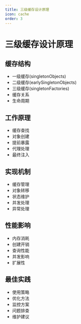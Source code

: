 ```yaml
---
title: 三级缓存设计原理
icon: cache
order: 3
---
```


# 三级缓存设计原理

## 缓存结构
- 一级缓存(singletonObjects)
- 二级缓存(earlySingletonObjects)
- 三级缓存(singletonFactories)
- 缓存关系
- 生命周期

## 工作原理
- 缓存查找
- 对象创建
- 提前暴露
- 代理处理
- 最终注入

## 实现机制
- 缓存管理
- 对象转移
- 状态维护
- 并发处理
- 异常处理

## 性能影响
- 内存消耗
- 创建开销
- 查询性能
- 并发影响
- 扩展性

## 最佳实践
- 使用策略
- 优化方法
- 监控方案
- 问题排查
- 维护建议
